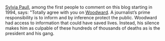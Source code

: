 <a href="https://www.google.com/search?q=site:scripting.com+%22Sylvia+Paull%22">Sylvia Paull</a>, among the first people to comment on this blog starting in 1994, says: "Totally agree with you on <a href="http://scripting.com/2020/09/11/135338.html?title=woodwardBetrayedUs">Woodward</a>. A journalist’s prime responsibility is to inform and by inference protect the public. Woodward had access to information that could have saved lives. Instead, his silence makes him as culpable of these hundreds of thousands of deaths as is the president and his gang. 
